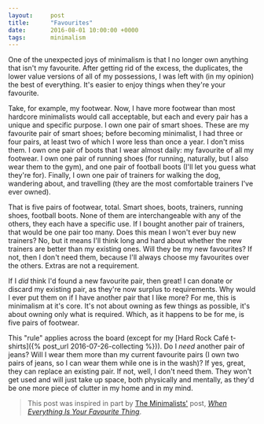 ```yaml
---
layout:     post
title:      "Favourites"
date:       2016-08-01 10:00:00 +0000
tags:       minimalism
---
```


One of the unexpected joys of minimalism is that I no longer own anything that isn't my favourite. After getting rid of the excess, the duplicates, the lower value versions of all of my possessions, I was left with (in my opinion) the best of everything. It's easier to enjoy things when they're your favourite.

<!-- Read More -->

Take, for example, my footwear. Now, I have more footwear than most hardcore minimalists would call acceptable, but each and every pair has a unique and specific purpose. I own one pair of smart shoes. These are my favourite pair of smart shoes; before becoming minimalist, I had three or four pairs, at least two of which I wore less than once a year. I don't miss them. I own one pair of boots that I wear almost daily: my favourite of all my footwear. I own one pair of running shoes (for running, naturally, but I also wear them to the gym), and one pair of football boots (I'll let you guess what they're for). Finally, I own one pair of trainers for walking the dog, wandering about, and travelling (they are the most comfortable trainers I've ever owned).

That is five pairs of footwear, total. Smart shoes, boots, trainers, running shoes, football boots. None of them are interchangeable with any of the others, they each have a specific use. If I bought another pair of trainers, that would be one pair too many. Does this mean I won't ever buy new trainers? No, but it means I'll think long and hard about whether the new trainers are better than my existing ones. Will they be my new favourites? If not, then I don't need them, because I'll always choose my favourites over the others. Extras are not a requirement.

If I *did* think I'd found a new favourite pair, then great! I can donate or discard my existing pair, as they're now surplus to requirements. Why would I ever put them on if I have another pair that I like more? For me, this is minimalism at it's core. It's not about owning as few things as possible, it's about owning only what is required. Which, as it happens to be for me, is five pairs of footwear. 

This "rule" applies across the board (except for my [Hard Rock Café t-shirts]({% post_url 2016-07-26-collecting %})). Do I *need* another pair of jeans? Will I wear them more than my current favourite pairs (I own two pairs of jeans, so I can wear them while one is in the wash)? If yes, great, they can replace an existing pair. If not, well, I don't need them. They won't get used and will just take up space, both physically and mentally, as they'd be one more piece of clutter in my home and in my mind.

> This post was inspired in part by [The Minimalists'][minimalists-main-page] post, *[When Everything Is Your Favourite Thing][minimalists-favourite-post]*.

[minimalists-main-page]: http://www.theminimalists.com/
[minimalists-favourite-post]: http://www.theminimalists.com/favorite/